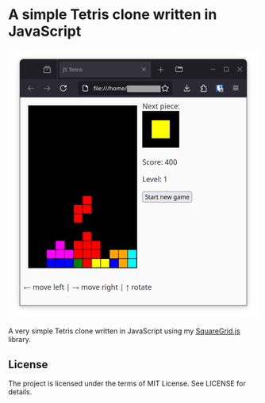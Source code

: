 # A simple Tetris clone written in JavaScript

![Screenshot](hero.png)

A very simple Tetris clone written in JavaScript using my [SquareGrid.js](https://github.com/SpinningVinyl/SquareGrid.js) library.


## License

The project is licensed under the terms of MIT License. See LICENSE for details.
